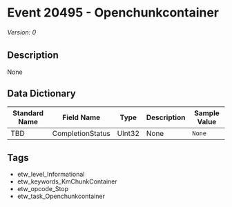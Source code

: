 # Event 20495 - Openchunkcontainer
###### Version: 0

## Description
None

## Data Dictionary
|Standard Name|Field Name|Type|Description|Sample Value|
|---|---|---|---|---|
|TBD|CompletionStatus|UInt32|None|`None`|

## Tags
* etw_level_Informational
* etw_keywords_KmChunkContainer
* etw_opcode_Stop
* etw_task_Openchunkcontainer
